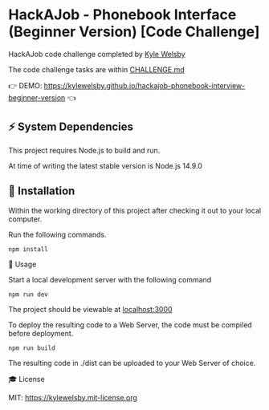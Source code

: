 # HackAJob - Phonebook Interface (Beginner Version) [Code Challenge]

HackAJob code challenge completed by [Kyle Welsby](https://github.com/kylewelsby)

The code challenge tasks are within [CHALLENGE.md](./CHALLENGE.md)

👉 DEMO: https://kylewelsby.github.io/hackajob-phonebook-interview-beginner-version 👈

## ⚡️ System Dependencies

This project requires Node.js to build and run.

At time of writing the latest stable version is Node.js 14.9.0


## 🎲 Installation

Within the working directory of this project after checking it out to your local computer.

Run the following commands.

    npm install

🎯 Usage

Start a local development server with the following command

    npm run dev

The project should be viewable at [localhost:3000](http://localhost:3000)

To deploy the resulting code to a Web Server, the code must be compiled before deployment.

    npm run build

The resulting code in ./dist can be uploaded to your Web Server of choice.

🎓 License

MIT: https://kylewelsby.mit-license.org